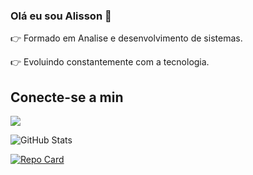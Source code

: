 ### Olá eu sou Alisson 🤙 

👉 Formado em Analise e desenvolvimento de sistemas.

👉 Evoluindo constantemente com a tecnologia.

## Conecte-se a min 


<div>
<a href= "https://www.linkedin.com/in/alisson-santana-parra-b39709128/"taget="_blank"><img src="https://img.shields.io/badge/LinkedIn-0077B5?style=for-the-badge&logo=linkedin&logoColor=white" taget="_blank"><a/>
<div/>


![GitHub Stats](https://github-readme-stats.vercel.app/api?username=AlissonParra&theme=transparent&bg_color=000&border_color=30A3DC&show_icons=true&icon_color=30A3DC&title_color=E94D5F&text_color=FFF)




[![Repo Card](https://github-readme-stats.vercel.app/api/pin/?username=AlissonParra&repo=AlissonParra&bg_color=000&border_color=30A3DC&show_icons=true&icon_color=30A3DC&title_color=E94D5F&text_color=FFF)](https://github.com/SEUUSERNAME/SEUREPOSITORIO)
  
  

    

